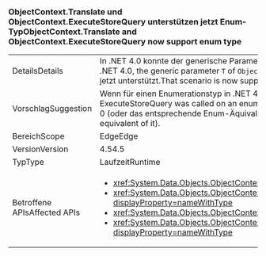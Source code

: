 ### <a name="objectcontexttranslate-and-objectcontextexecutestorequery-now-support-enum-type"></a><span data-ttu-id="9f581-101">ObjectContext.Translate und ObjectContext.ExecuteStoreQuery unterstützen jetzt Enum-Typ</span><span class="sxs-lookup"><span data-stu-id="9f581-101">ObjectContext.Translate and ObjectContext.ExecuteStoreQuery now support enum type</span></span>

|   |   |
|---|---|
|<span data-ttu-id="9f581-102">Details</span><span class="sxs-lookup"><span data-stu-id="9f581-102">Details</span></span>|<span data-ttu-id="9f581-103">In .NET 4.0 konnte der generische Parameter <code>T</code> von <code>ObjectContext.Translate</code>- und <code>ObjectContext.ExecuteStoreQuery</code>-Methoden kein Enumerationstyp sein.</span><span class="sxs-lookup"><span data-stu-id="9f581-103">In .NET 4.0, the generic parameter <code>T</code> of <code>ObjectContext.Translate</code> and <code>ObjectContext.ExecuteStoreQuery</code> methods could not be an enum.</span></span> <span data-ttu-id="9f581-104">Dieses Szenario wird jetzt unterstützt.</span><span class="sxs-lookup"><span data-stu-id="9f581-104">That scenario is now supported.</span></span>|
|<span data-ttu-id="9f581-105">Vorschlag</span><span class="sxs-lookup"><span data-stu-id="9f581-105">Suggestion</span></span>|<span data-ttu-id="9f581-106">Wenn für einen Enumerationstyp in .NET 4.0 „Translate“ oder „ExecuteStoreQuery“ aufgerufen wurde, wurde „0“ zurückgegeben.</span><span class="sxs-lookup"><span data-stu-id="9f581-106">If Translate or ExecuteStoreQuery was called on an enum type in .NET 4.0, '0' was returned.</span></span> <span data-ttu-id="9f581-107">Wenn dieses Verhalten erwünscht war, sollten die Aufrufe durch eine konstante 0 (oder das entsprechende Enum-Äquivalent) ersetzt werden.</span><span class="sxs-lookup"><span data-stu-id="9f581-107">If that behavior was desirable, the calls should be replaced with a constant 0 (or the enum equivalent of it).</span></span>|
|<span data-ttu-id="9f581-108">Bereich</span><span class="sxs-lookup"><span data-stu-id="9f581-108">Scope</span></span>|<span data-ttu-id="9f581-109">Edge</span><span class="sxs-lookup"><span data-stu-id="9f581-109">Edge</span></span>|
|<span data-ttu-id="9f581-110">Version</span><span class="sxs-lookup"><span data-stu-id="9f581-110">Version</span></span>|<span data-ttu-id="9f581-111">4.5</span><span class="sxs-lookup"><span data-stu-id="9f581-111">4.5</span></span>|
|<span data-ttu-id="9f581-112">Typ</span><span class="sxs-lookup"><span data-stu-id="9f581-112">Type</span></span>|<span data-ttu-id="9f581-113">Laufzeit</span><span class="sxs-lookup"><span data-stu-id="9f581-113">Runtime</span></span>|
|<span data-ttu-id="9f581-114">Betroffene APIs</span><span class="sxs-lookup"><span data-stu-id="9f581-114">Affected APIs</span></span>|<ul><li><xref:System.Data.Objects.ObjectContext.Translate%60%601(System.Data.Common.DbDataReader)?displayProperty=nameWithType></li><li><xref:System.Data.Objects.ObjectContext.Translate%60%601(System.Data.Common.DbDataReader,System.String,System.Data.Objects.MergeOption)?displayProperty=nameWithType></li><li><xref:System.Data.Objects.ObjectContext.ExecuteStoreQuery%60%601(System.String,System.Object[])?displayProperty=nameWithType></li><li><xref:System.Data.Objects.ObjectContext.ExecuteStoreQuery%60%601(System.String,System.String,System.Data.Objects.MergeOption,System.Object[])?displayProperty=nameWithType></li></ul>|

